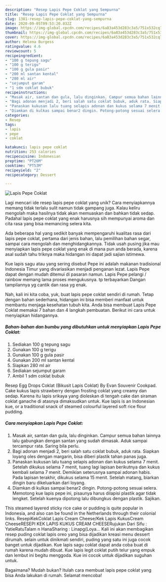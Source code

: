 ```yaml
---
description: "Resep Lapis Pepe Coklat yang Sempurna"
title: "Resep Lapis Pepe Coklat yang Sempurna"
slug: 1381-resep-lapis-pepe-coklat-yang-sempurna
date: 2020-09-05T09:53:20.832Z
image: https://img-global.cpcdn.com/recipes/6a83a453d283c3a5/751x532cq70/lapis-pepe-coklat-foto-resep-utama.jpg
thumbnail: https://img-global.cpcdn.com/recipes/6a83a453d283c3a5/751x532cq70/lapis-pepe-coklat-foto-resep-utama.jpg
cover: https://img-global.cpcdn.com/recipes/6a83a453d283c3a5/751x532cq70/lapis-pepe-coklat-foto-resep-utama.jpg
author: Helena Burgess
ratingvalue: 4.6
reviewcount: 5
recipeingredient:
- "100 g tepung sagu"
- "100 g terigu"
- "100 g gula pasir"
- "200 ml santan kental"
- "280 ml air"
- "sejumput garam"
- "1 sdm coklat bubuk"
recipeinstructions:
- "Masak air, santan dan gula, lalu dinginkan. Campur semua bahan lainnya lalu gabungkan dengan santan yang sudah dimasak. Aduk sampai tercampur rata. Saring bila perlu."
- "Bagi adonan menjadi 2, beri salah satu coklat bubuk, aduk rata. Siapkan loyang oles dengan margarin, bisa diberi plastik tahan panas juga."
- "Panaskan kukusan lalu tuang selapis adonan dan kukus selama 7 menit. Setelah dikukus selama 7 menit, tuang lagi lapisan berikutnya dan kukus kembali selama 7 menit. Demikian seterusnya sampai adonan habis. Pada lapisan terakhir, dikukus selama 15 menit. Setelah matang, biarkan dingin baru dikeluarkan dari loyang."
- "Diamkan di kulkas sampai benar2 dingin. Potong-potong sesuai selera. Memotong kue lapis pepe ini, pisaunya harus dilapisi plastik agar tidak lengket. Setelah kuenya dipotong lalu dibungkus dengan plastik. Sajikan."
categories:
- Resep
tags:
- lapis
- pepe
- coklat

katakunci: lapis pepe coklat 
nutrition: 253 calories
recipecuisine: Indonesian
preptime: "PT26M"
cooktime: "PT53M"
recipeyield: "2"
recipecategory: Dessert

---
```



![Lapis Pepe Coklat](https://img-global.cpcdn.com/recipes/6a83a453d283c3a5/751x532cq70/lapis-pepe-coklat-foto-resep-utama.jpg)

Lagi mencari ide resep lapis pepe coklat yang unik? Cara menyiapkannya memang tidak terlalu sulit namun tidak gampang juga. Kalau keliru mengolah maka hasilnya tidak akan memuaskan dan bahkan tidak sedap. Padahal lapis pepe coklat yang enak harusnya sih mempunyai aroma dan cita rasa yang bisa memancing selera kita.

Ada beberapa hal yang sedikit banyak mempengaruhi kualitas rasa dari lapis pepe coklat, pertama dari jenis bahan, lalu pemilihan bahan segar, sampai cara mengolah dan menghidangkannya. Tidak usah pusing jika mau menyiapkan lapis pepe coklat yang enak di mana pun anda berada, karena asal sudah tahu triknya maka hidangan ini dapat jadi sajian istimewa.

Kue lapis sagu atau yang sering disebut Pepe ini adalah makanan tradisional Indonesia Timur yang divariasikan menjadi penganan lezat. Lapis Pepe dapat dengan mudah ditemui di pasaran namun. Lapis Pepe pelangi / rainbow memang lama proses mengukusnya. tp terbayarkan Dangan tampilannya yg cantik dan rasa yg enak.


Nah, kali ini kita coba, yuk, buat lapis pepe coklat sendiri di rumah. Tetap dengan bahan sederhana, hidangan ini bisa memberi manfaat untuk membantu menjaga kesehatan tubuh kita. Anda bisa membuat Lapis Pepe Coklat memakai 7 bahan dan 4 langkah pembuatan. Berikut ini cara untuk menyiapkan hidangannya.

<!--inarticleads1-->

##### Bahan-bahan dan bumbu yang dibutuhkan untuk menyiapkan Lapis Pepe Coklat:

1. Sediakan 100 g tepung sagu
1. Gunakan 100 g terigu
1. Gunakan 100 g gula pasir
1. Gunakan 200 ml santan kental
1. Siapkan 280 ml air
1. Sediakan sejumput garam
1. Ambil 1 sdm coklat bubuk


Resep Egg Drops Coklat (Bikusit Lapis Coklat) By Evan Souvenir Cookpad. Cake kukus lapis strawberry dengan frosting coklat yang creamy dan sedap. Karena itu lapis srikaya yang dioleskan di tengah cake dan siraman coklat ganache di atasnya dimaksudkan untuk. Kue lapis is an Indonesian kue, or a traditional snack of steamed colourful layered soft rice flour pudding. 

<!--inarticleads2-->

##### Cara menyiapkan Lapis Pepe Coklat:

1. Masak air, santan dan gula, lalu dinginkan. Campur semua bahan lainnya lalu gabungkan dengan santan yang sudah dimasak. Aduk sampai tercampur rata. Saring bila perlu.
1. Bagi adonan menjadi 2, beri salah satu coklat bubuk, aduk rata. Siapkan loyang oles dengan margarin, bisa diberi plastik tahan panas juga.
1. Panaskan kukusan lalu tuang selapis adonan dan kukus selama 7 menit. Setelah dikukus selama 7 menit, tuang lagi lapisan berikutnya dan kukus kembali selama 7 menit. Demikian seterusnya sampai adonan habis. Pada lapisan terakhir, dikukus selama 15 menit. Setelah matang, biarkan dingin baru dikeluarkan dari loyang.
1. Diamkan di kulkas sampai benar2 dingin. Potong-potong sesuai selera. Memotong kue lapis pepe ini, pisaunya harus dilapisi plastik agar tidak lengket. Setelah kuenya dipotong lalu dibungkus dengan plastik. Sajikan.


This steamed layered sticky rice cake or pudding is quite popular in Indonesia, and also can be found in the Netherlands through their colonial links. ResepiKekCoklat Lapis Cream Cheese/Kek Lapis KukusCream CheeseRESEPI KEK LAPIS KUKUS CREAM CHEESERujukan Dari Sifu : YatieRatuTalam n HanaSharing : Linapg(Loya… Kali ini akan membagikan resep puding coklat lapis oreo yang bisa dijadikan kreasi menu dessert dirumah. selain untuk dinikmati sendiri, puding yang satu ini juga cocok banget untuk dijadikan. Kue lapis sagu coklat dapat anda coba buat di rumah karena mudah dibuat. Kue lapis legit coklat putih telur yang empuk dan lembut ini begitu menggoda. Kue ini cocok untuk dijadikan suguhan untuk. 

Bagaimana? Mudah bukan? Itulah cara membuat lapis pepe coklat yang bisa Anda lakukan di rumah. Selamat mencoba!
